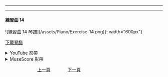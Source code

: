 ﻿---

---
<h4>練習曲 14</h4> 
![練習曲 14 琴譜](/assets/Piano/Exercise-14.png){: width="600px"}

<a href="/assets/Piano/Exercise-14.pdf" target="_blank">下載琴譜</a>


<details>
  <summary>YouTube 影帶</summary>
<ol>
<iframe width="560" height="315" src="https://www.youtube.com/embed/-DGM8RVxUBI" title="練習曲 5" frameborder="0" allow="accelerometer; autoplay; clipboard-write; encrypted-media; gyroscope; picture-in-picture; web-share" allowfullscreen></iframe>

</ol>
</details>

<details>
  <summary>MuseScore 影帶</summary>
<ol>
<iframe width="100%" height="394" src="https://musescore.com/user/65457238/scores/11042017/embed" frameborder="0" allowfullscreen allow="autoplay; fullscreen"></iframe><span><a href="https://musescore.com/user/65457238/scores/11042017/s/wqJ0Et" target="_blank">Exercise-14</a> by <a href="https://musescore.com/user/65457238">wenrongwu</a></span>
</ol>
</details>


&nbsp;&nbsp;&nbsp;&nbsp;&nbsp;&nbsp;&nbsp;&nbsp;&nbsp;&nbsp;&nbsp;&nbsp;
&nbsp;&nbsp;&nbsp;&nbsp;&nbsp;&nbsp;&nbsp;&nbsp;&nbsp;&nbsp;&nbsp;&nbsp;
[上一頁](Practice13)
&nbsp;&nbsp;&nbsp;&nbsp;&nbsp;&nbsp;&nbsp;&nbsp;&nbsp;&nbsp;&nbsp;&nbsp;
[下一頁](Practice17)






